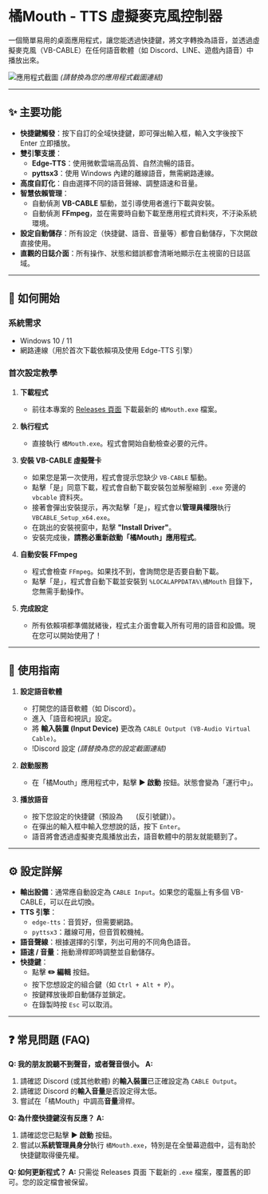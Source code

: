 # 橘Mouth - TTS 虛擬麥克風控制器

一個簡單易用的桌面應用程式，讓您能透過快捷鍵，將文字轉換為語音，並透過虛擬麥克風（VB-CABLE）在任何語音軟體（如 Discord、LINE、遊戲內語音）中播放出來。

![應用程式截圖](https://raw.githubusercontent.com/your-username/your-repo/main/screenshot.png) 
*(請替換為您的應用程式截圖連結)*

---

## ✨ 主要功能

- **快捷鍵觸發**：按下自訂的全域快捷鍵，即可彈出輸入框，輸入文字後按下 Enter 立即播放。
- **雙引擎支援**：
  - **Edge-TTS**：使用微軟雲端高品質、自然流暢的語音。
  - **pyttsx3**：使用 Windows 內建的離線語音，無需網路連線。
- **高度自訂化**：自由選擇不同的語音聲線、調整語速和音量。
- **智慧依賴管理**：
  - 自動偵測 **VB-CABLE** 驅動，並引導使用者進行下載與安裝。
  - 自動偵測 **FFmpeg**，並在需要時自動下載至應用程式資料夾，不汙染系統環境。
- **設定自動儲存**：所有設定（快捷鍵、語音、音量等）都會自動儲存，下次開啟直接使用。
- **直觀的日誌介面**：所有操作、狀態和錯誤都會清晰地顯示在主視窗的日誌區域。

---

## 🚀 如何開始

### 系統需求
- Windows 10 / 11
- 網路連線（用於首次下載依賴項及使用 Edge-TTS 引擎）

### 首次設定教學

1.  **下載程式**
    - 前往本專案的 [Releases 頁面](https://github.com/your-username/your-repo/releases) 下載最新的 `橘Mouth.exe` 檔案。

2.  **執行程式**
    - 直接執行 `橘Mouth.exe`。程式會開始自動檢查必要的元件。

3.  **安裝 VB-CABLE 虛擬聲卡**
    - 如果您是第一次使用，程式會提示您缺少 `VB-CABLE` 驅動。
    - 點擊「是」同意下載，程式會自動下載安裝包並解壓縮到 `.exe` 旁邊的 `vbcable` 資料夾。
    - 接著會彈出安裝提示，再次點擊「是」，程式會以**管理員權限**執行 `VBCABLE_Setup_x64.exe`。
    - 在跳出的安裝視窗中，點擊 **"Install Driver"**。
    - 安裝完成後，**請務必重新啟動「橘Mouth」應用程式**。

4.  **自動安裝 FFmpeg**
    - 程式會檢查 `FFmpeg`。如果找不到，會詢問您是否要自動下載。
    - 點擊「是」，程式會自動下載並安裝到 `%LOCALAPPDATA%\橘Mouth` 目錄下，您無需手動操作。

5.  **完成設定**
    - 所有依賴項都準備就緒後，程式主介面會載入所有可用的語音和設備。現在您可以開始使用了！

---

## 📝 使用指南

1.  **設定語音軟體**
    - 打開您的語音軟體（如 Discord）。
    - 進入「語音和視訊」設定。
    - 將 **輸入裝置 (Input Device)** 更改為 `CABLE Output (VB-Audio Virtual Cable)`。
    - !Discord 設定 *(請替換為您的設定截圖連結)*

2.  **啟動服務**
    - 在「橘Mouth」應用程式中，點擊 **▶ 啟動** 按鈕。狀態會變為「運行中」。

3.  **播放語音**
    - 按下您設定的快捷鍵（預設為 ` ` ` ` (反引號鍵)）。
    - 在彈出的輸入框中輸入您想說的話，按下 `Enter`。
    - 語音將會透過虛擬麥克風播放出去，語音軟體中的朋友就能聽到了。

---

## ⚙️ 設定詳解

- **輸出設備**：通常應自動設定為 `CABLE Input`。如果您的電腦上有多個 VB-CABLE，可以在此切換。
- **TTS 引擎**：
  - `edge-tts`：音質好，但需要網路。
  - `pyttsx3`：離線可用，但音質較機械。
- **語音聲線**：根據選擇的引擎，列出可用的不同角色語音。
- **語速 / 音量**：拖動滑桿即時調整並自動儲存。
- **快捷鍵**：
  - 點擊 **✏️ 編輯** 按鈕。
  - 按下您想設定的組合鍵（如 `Ctrl + Alt + P`）。
  - 按鍵釋放後即自動儲存並鎖定。
  - 在錄製時按 `Esc` 可以取消。

---

## ❓ 常見問題 (FAQ)

**Q: 我的朋友說聽不到聲音，或者聲音很小。**
**A:**
1.  請確認 Discord (或其他軟體) 的**輸入裝置**已正確設定為 `CABLE Output`。
2.  請確認 Discord 的**輸入音量**是否設定得太低。
3.  嘗試在「橘Mouth」中調高**音量**滑桿。

**Q: 為什麼快捷鍵沒有反應？**
**A:**
1.  請確認您已點擊 **▶ 啟動** 按鈕。
2.  嘗試以**系統管理員身分**執行 `橘Mouth.exe`，特別是在全螢幕遊戲中，這有助於快捷鍵取得優先權。

**Q: 如何更新程式？**
**A:** 只需從 Releases 頁面 下載新的 `.exe` 檔案，覆蓋舊的即可。您的設定檔會被保留。